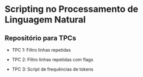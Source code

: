 # Scripting no Processamento de Linguagem Natural

## Repositório para TPCs

- TPC 1: Filtro linhas repetidas

- TPC 2: Filtro linhas repetidas com flags

- TPC 3: Script de frequências de tokens
